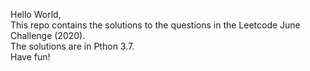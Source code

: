 Hello World, <br>
This repo contains the solutions to the questions in the Leetcode June Challenge (2020). <br>
The solutions are in Pthon 3.7. <br>
Have fun!
